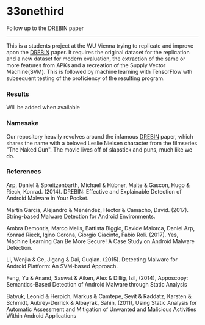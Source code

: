 # 33onethird
Follow up to the DREBIN paper

---

This is a students project at the WU Vienna trying to replicate and improve apon the [DREBIN][1] paper.
It requires the original dataset for the replication and a new dataset for modern evaluation, the extraction of the same or more features from APKs and a recreation of the Supply Vector Machine(SVM).
This is followed by machine learning with TensorFlow wth subsequent testing of the proficiency of the resulting program. 

### Results
Will be added when available

### Namesake
Our repository heavily revolves around the infamous [DREBIN][1] paper, which shares the name with a beloved Leslie Nielsen character from the filmseries "The Naked Gun". The movie lives off of slapstick and puns, much like we do.

### References
[1]: https://www.researchgate.net/publication/264785935_DREBIN_Effective_and_Explainable_Detection_of_Android_Malware_in_Your_Pocket
Arp, Daniel & Spreitzenbarth, Michael & Hübner, Malte & Gascon, Hugo & Rieck, Konrad. (2014). DREBIN: Effective and Explainable Detection of Android Malware in Your Pocket.

Martín García, Alejandro & Menéndez, Héctor & Camacho, David. (2017). String-based Malware Detection for Android Environments.

Ambra Demontis, Marco Melis, Battista Biggio, Davide Maiorca, Daniel Arp, Konrad Rieck, Igino Corona, Giorgio Giacinto, Fabio Roli. (2017). Yes, Machine Learning Can Be More Secure! A Case Study on Android Malware Detection.

Li, Wenjia & Ge, Jigang & Dai, Guqian. (2015). Detecting Malware for Android Platform: An SVM-based Approach.

Feng, Yu & Anand, Saswat & Aiken, Alex & Dillig, Isil, (2014), Apposcopy: Semantics-Based Detection of Android Malware through Static Analysis

Batyuk, Leonid & Herpich, Markus & Camtepe, Seyit & Raddatz, Karsten & Schmidt, Aubrey-Derrick & Albayrak, Sahin, (2011), Using Static Analysis for Automatic Assessment and Mitigation of Unwanted and Malicious Activities Within Android Applications

